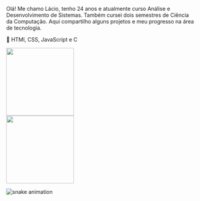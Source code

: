 Olá! Me chamo Lácio, tenho 24 anos e atualmente curso Análise e Desenvolvimento de Sistemas. Também cursei dois semestres de Ciência da Computação. Aqui compartilho alguns projetos e meu progresso na área de tecnologia.

🌱 HTMl, CSS, JavaScript e C

<div style="width: 200px;">
<img height="180px" src="https://github-readme-stats.vercel.app/api?username=Lacio15&show_icons=true&theme=ocean_dark"/>
<img height="180px" src="https://github-readme-stats.vercel.app/api/top-langs/?username=Lacio15&layout=compact&theme=ocean_dark"/>
</div>

![snake animation](https://github.com/<Lacio15>/<Lacio15>/blob/output/github-contribution-grid-snake2.svg)
